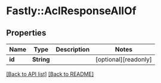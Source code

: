 # Fastly::AclResponseAllOf

## Properties

| Name | Type | Description | Notes |
| ---- | ---- | ----------- | ----- |
| **id** | **String** |  | [optional][readonly] |

[[Back to API list]](../../README.md#endpoints) [[Back to README]](../../README.md)

